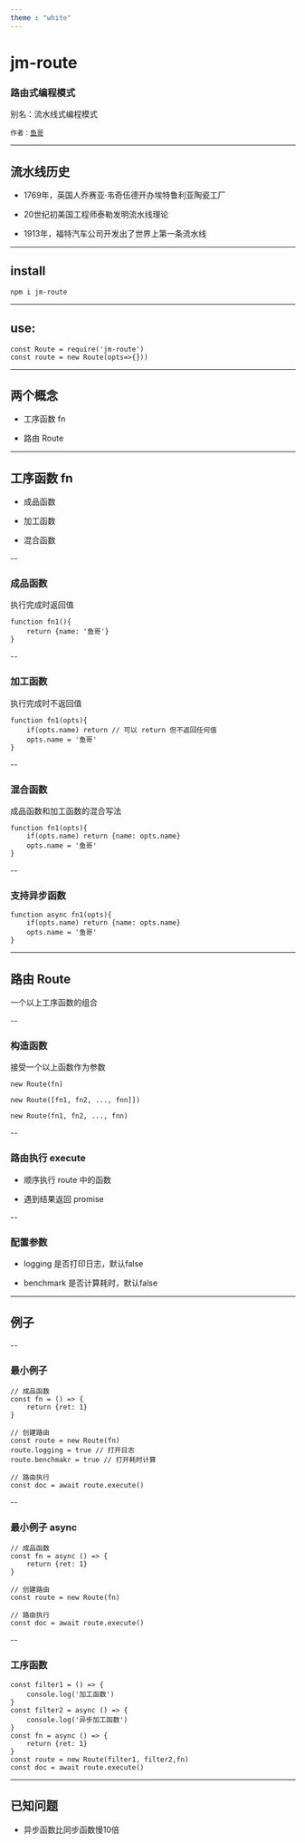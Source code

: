 ```yaml
---
theme : "white"
---
```


# jm-route

### 路由式编程模式

别名：流水线式编程模式

<small>作者：[鱼哥](https://github.com/jammacn)</small>

---

## 流水线历史

- 1769年，英国人乔赛亚·韦奇伍德开办埃特鲁利亚陶瓷工厂

- 20世纪初美国工程师泰勒发明流水线理论

- 1913年，福特汽车公司开发出了世界上第一条流水线

---

## install

```
npm i jm-route
```

---

## use:

```
const Route = require('jm-route')
const route = new Route(opts=>{}))
```

---

## 两个概念

- 工序函数 fn

- 路由 Route

---

## 工序函数 fn

- 成品函数

- 加工函数

- 混合函数

--

### 成品函数

执行完成时返回值

```
function fn1(){
    return {name: '鱼哥'}
}
```

--

### 加工函数

执行完成时不返回值

```
function fn1(opts){
    if(opts.name) return // 可以 return 但不返回任何值
    opts.name = '鱼哥'
}
```

--

### 混合函数

成品函数和加工函数的混合写法

```
function fn1(opts){
    if(opts.name) return {name: opts.name}
    opts.name = '鱼哥'
}
```

--

### 支持异步函数

```
function async fn1(opts){
    if(opts.name) return {name: opts.name}
    opts.name = '鱼哥'
}
```

---

## 路由 Route

一个以上工序函数的组合

--

### 构造函数

接受一个以上函数作为参数

```
new Route(fn)

new Route([fn1, fn2, ..., fnn]])

new Route(fn1, fn2, ..., fnn)

```

--

### 路由执行 execute

- 顺序执行 route 中的函数

- 遇到结果返回 promise

--

### 配置参数

- logging 是否打印日志，默认false

- benchmark 是否计算耗时，默认false

---

## 例子

--

### 最小例子

```
// 成品函数
const fn = () => {
    return {ret: 1}
}

// 创建路由
const route = new Route(fn)
route.logging = true // 打开日志
route.benchmakr = true // 打开耗时计算

// 路由执行
const doc = await route.execute()

```

--

### 最小例子 async

```
// 成品函数
const fn = async () => {
    return {ret: 1}
}

// 创建路由
const route = new Route(fn)

// 路由执行
const doc = await route.execute()

```

--

### 工序函数

```
const filter1 = () => {
    console.log('加工函数')
}
const filter2 = async () => {
    console.log('异步加工函数')
}
const fn = async () => {
    return {ret: 1}
}
const route = new Route(filter1, filter2,fn)
const doc = await route.execute()

```

---

## 已知问题

- 异步函数比同步函数慢10倍
